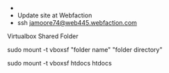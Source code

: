 - 
- Update site at Webfaction
- ssh [jamoore74@web445.webfaction.com](mailto:jamoore74@web445.webfaction.com)

Virtualbox Shared Folder

sudo mount -t vboxsf "folder name" "folder directory"

sudo mount -t vboxsf htdocs htdocs